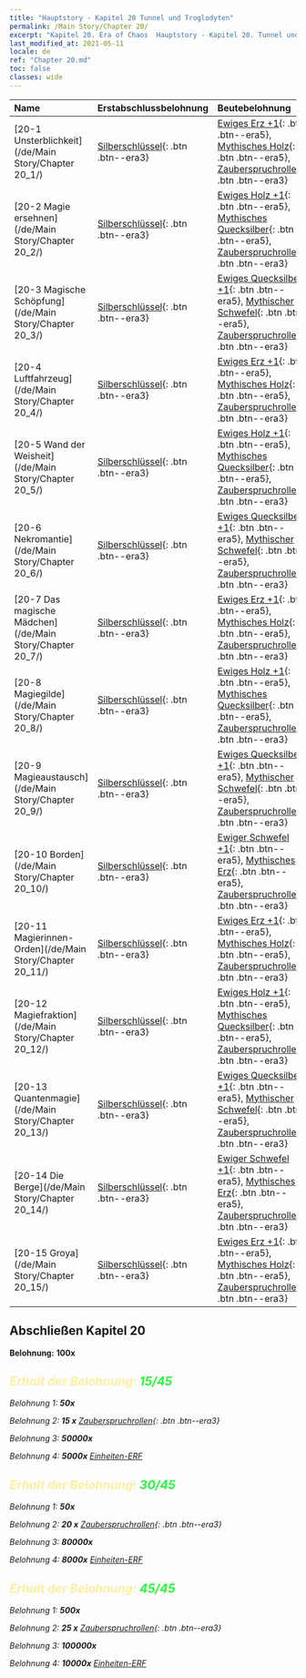 ```yaml
---
title: "Hauptstory - Kapitel 20 Tunnel und Troglodyten"
permalink: /Main Story/Chapter 20/
excerpt: "Kapitel 20. Era of Chaos  Hauptstory - Kapitel 20. Tunnel und Troglodyten"
last_modified_at: 2021-05-11
locale: de
ref: "Chapter 20.md"
toc: false
classes: wide
---
```


  | Name |  Erstabschlussbelohnung | Beutebelohnung |
  |:------------|:------------|:------------| 
  | [20-1 Unsterblichkeit](/de/Main Story/Chapter 20_1/) | [Silberschlüssel](/ItemsDE/con_693/){: .btn .btn--era3} | [Ewiges Erz +1](/ItemsDE/mat_68/){: .btn .btn--era5}, [Mythisches Holz](/ItemsDE/mat_62/){: .btn .btn--era5}, [Zauberspruchrollen](/ItemsDE/con_694/){: .btn .btn--era3} |
  | [20-2 Magie ersehnen](/de/Main Story/Chapter 20_2/) | [Silberschlüssel](/ItemsDE/con_693/){: .btn .btn--era3} | [Ewiges Holz +1](/ItemsDE/mat_69/){: .btn .btn--era5}, [Mythisches Quecksilber](/ItemsDE/mat_63/){: .btn .btn--era5}, [Zauberspruchrollen](/ItemsDE/con_694/){: .btn .btn--era3} |
  | [20-3 Magische Schöpfung](/de/Main Story/Chapter 20_3/) | [Silberschlüssel](/ItemsDE/con_693/){: .btn .btn--era3} | [Ewiges Quecksilber +1](/ItemsDE/mat_70/){: .btn .btn--era5}, [Mythischer Schwefel](/ItemsDE/mat_64/){: .btn .btn--era5}, [Zauberspruchrollen](/ItemsDE/con_694/){: .btn .btn--era3} |
  | [20-4 Luftfahrzeug](/de/Main Story/Chapter 20_4/) | [Silberschlüssel](/ItemsDE/con_693/){: .btn .btn--era3} | [Ewiges Erz +1](/ItemsDE/mat_68/){: .btn .btn--era5}, [Mythisches Holz](/ItemsDE/mat_62/){: .btn .btn--era5}, [Zauberspruchrollen](/ItemsDE/con_694/){: .btn .btn--era3} |
  | [20-5 Wand der Weisheit](/de/Main Story/Chapter 20_5/) | [Silberschlüssel](/ItemsDE/con_693/){: .btn .btn--era3} | [Ewiges Holz +1](/ItemsDE/mat_69/){: .btn .btn--era5}, [Mythisches Quecksilber](/ItemsDE/mat_63/){: .btn .btn--era5}, [Zauberspruchrollen](/ItemsDE/con_694/){: .btn .btn--era3} |
  | [20-6 Nekromantie](/de/Main Story/Chapter 20_6/) | [Silberschlüssel](/ItemsDE/con_693/){: .btn .btn--era3} | [Ewiges Quecksilber +1](/ItemsDE/mat_70/){: .btn .btn--era5}, [Mythischer Schwefel](/ItemsDE/mat_64/){: .btn .btn--era5}, [Zauberspruchrollen](/ItemsDE/con_694/){: .btn .btn--era3} |
  | [20-7 Das magische Mädchen](/de/Main Story/Chapter 20_7/) | [Silberschlüssel](/ItemsDE/con_693/){: .btn .btn--era3} | [Ewiges Erz +1](/ItemsDE/mat_68/){: .btn .btn--era5}, [Mythisches Holz](/ItemsDE/mat_62/){: .btn .btn--era5}, [Zauberspruchrollen](/ItemsDE/con_694/){: .btn .btn--era3} |
  | [20-8 Magiegilde](/de/Main Story/Chapter 20_8/) | [Silberschlüssel](/ItemsDE/con_693/){: .btn .btn--era3} | [Ewiges Holz +1](/ItemsDE/mat_69/){: .btn .btn--era5}, [Mythisches Quecksilber](/ItemsDE/mat_63/){: .btn .btn--era5}, [Zauberspruchrollen](/ItemsDE/con_694/){: .btn .btn--era3} |
  | [20-9 Magieaustausch](/de/Main Story/Chapter 20_9/) | [Silberschlüssel](/ItemsDE/con_693/){: .btn .btn--era3} | [Ewiges Quecksilber +1](/ItemsDE/mat_70/){: .btn .btn--era5}, [Mythischer Schwefel](/ItemsDE/mat_64/){: .btn .btn--era5}, [Zauberspruchrollen](/ItemsDE/con_694/){: .btn .btn--era3} |
  | [20-10 Borden](/de/Main Story/Chapter 20_10/) | [Silberschlüssel](/ItemsDE/con_693/){: .btn .btn--era3} | [Ewiger Schwefel +1](/ItemsDE/mat_71/){: .btn .btn--era5}, [Mythisches Erz](/ItemsDE/mat_61/){: .btn .btn--era5}, [Zauberspruchrollen](/ItemsDE/con_694/){: .btn .btn--era3} |
  | [20-11 Magierinnen-Orden](/de/Main Story/Chapter 20_11/) | [Silberschlüssel](/ItemsDE/con_693/){: .btn .btn--era3} | [Ewiges Erz +1](/ItemsDE/mat_68/){: .btn .btn--era5}, [Mythisches Holz](/ItemsDE/mat_62/){: .btn .btn--era5}, [Zauberspruchrollen](/ItemsDE/con_694/){: .btn .btn--era3} |
  | [20-12 Magiefraktion](/de/Main Story/Chapter 20_12/) | [Silberschlüssel](/ItemsDE/con_693/){: .btn .btn--era3} | [Ewiges Holz +1](/ItemsDE/mat_69/){: .btn .btn--era5}, [Mythisches Quecksilber](/ItemsDE/mat_63/){: .btn .btn--era5}, [Zauberspruchrollen](/ItemsDE/con_694/){: .btn .btn--era3} |
  | [20-13 Quantenmagie](/de/Main Story/Chapter 20_13/) | [Silberschlüssel](/ItemsDE/con_693/){: .btn .btn--era3} | [Ewiges Quecksilber +1](/ItemsDE/mat_70/){: .btn .btn--era5}, [Mythischer Schwefel](/ItemsDE/mat_64/){: .btn .btn--era5}, [Zauberspruchrollen](/ItemsDE/con_694/){: .btn .btn--era3} |
  | [20-14 Die Berge](/de/Main Story/Chapter 20_14/) | [Silberschlüssel](/ItemsDE/con_693/){: .btn .btn--era3} | [Ewiger Schwefel +1](/ItemsDE/mat_71/){: .btn .btn--era5}, [Mythisches Erz](/ItemsDE/mat_61/){: .btn .btn--era5}, [Zauberspruchrollen](/ItemsDE/con_694/){: .btn .btn--era3} |
  | [20-15 Groya](/de/Main Story/Chapter 20_15/) | [Silberschlüssel](/ItemsDE/con_693/){: .btn .btn--era3} | [Ewiges Erz +1](/ItemsDE/mat_68/){: .btn .btn--era5}, [Mythisches Holz](/ItemsDE/mat_62/){: .btn .btn--era5}, [Zauberspruchrollen](/ItemsDE/con_694/){: .btn .btn--era3} |


## Abschließen Kapitel 20

 **Belohnung:**  **100x** <i class="fas fa-gem"/>



## <span style="color: #ffeea0">Erhalt der Belohnung: </span><span style="color: #27f73a">15/45</span>

 Belohnung 1:  **50x** <i class="fas fa-gem"/>

 Belohnung 2: **15 x** [Zauberspruchrollen](/ItemsDE/con_694/){: .btn .btn--era3}

 Belohnung 3:  **50000x** <i class="fas fa-coins"/>

 Belohnung 4:  **5000x** [Einheiten-ERF](/ItemsDE/con_902/)



## <span style="color: #ffeea0">Erhalt der Belohnung: </span><span style="color: #27f73a">30/45</span>

 Belohnung 1:  **50x** <i class="fas fa-gem"/>

 Belohnung 2: **20 x** [Zauberspruchrollen](/ItemsDE/con_694/){: .btn .btn--era3}

 Belohnung 3:  **80000x** <i class="fas fa-coins"/>

 Belohnung 4:  **8000x** [Einheiten-ERF](/ItemsDE/con_902/)



## <span style="color: #ffeea0">Erhalt der Belohnung: </span><span style="color: #27f73a">45/45</span>

 Belohnung 1:  **500x** <i class="fas fa-gem"/>

 Belohnung 2: **25 x** [Zauberspruchrollen](/ItemsDE/con_694/){: .btn .btn--era3}

 Belohnung 3:  **100000x** <i class="fas fa-coins"/>

 Belohnung 4:  **10000x** [Einheiten-ERF](/ItemsDE/con_902/)

